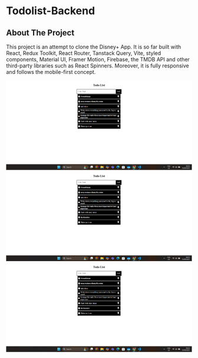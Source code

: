 ﻿# Todolist-Backend

## About The Project

This project is an attempt to clone the Disney+ App. It is so far built with React, Redux Toolkit, React Router, Tanstack Query, Vite, styled components, Material UI, Framer Motion, Firebase, the TMDB API and other third-party libraries such as React Spinners. Moreover, it is fully responsive and follows the mobile-first concept.

![App Screenshot](screenshort/Screenshot1.png)
![App Screenshot](screenshort/Screenshot2.png)
![App Screenshot](screenshort/Screenshot3.png)




